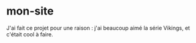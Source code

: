# mon-site
J'ai fait ce projet pour une raison : j'ai beaucoup aimé la série Vikings, et c'était cool à faire.
